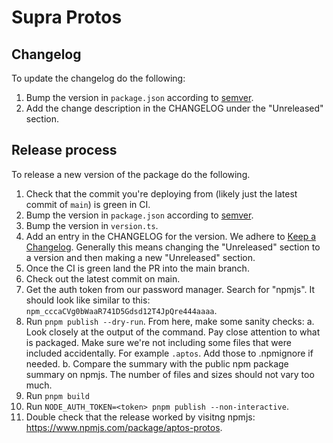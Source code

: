 # Supra Protos

## Changelog
To update the changelog do the following:

1. Bump the version in `package.json` according to [semver](https://semver.org/).
1. Add the change description in the CHANGELOG under the "Unreleased" section.

## Release process
To release a new version of the package do the following.

1. Check that the commit you're deploying from (likely just the latest commit of `main`) is green in CI.
1. Bump the version in `package.json` according to [semver](https://semver.org/).
1. Bump the version in `version.ts`.
1. Add an entry in the CHANGELOG for the version. We adhere to [Keep a Changelog](https://keepachangelog.com/en/1.0.0/). Generally this means changing the "Unreleased" section to a version and then making a new "Unreleased" section.
1. Once the CI is green land the PR into the main branch.
1. Check out the latest commit on main.
1. Get the auth token from our password manager. Search for "npmjs". It should look like similar to this: `npm_cccaCVg0bWaaR741D5Gdsd12T4JpQre444aaaa`.
1. Run `pnpm publish --dry-run`. From here, make some sanity checks:
  a. Look closely at the output of the command. Pay close attention to what is packaged. Make sure we're not including some files that were included accidentally. For example `.aptos`. Add those to .npmignore if needed.
  b. Compare the summary with the public npm package summary on npmjs. The number of files and sizes should not vary too much.
1. Run `pnpm build`
1. Run `NODE_AUTH_TOKEN=<token> pnpm publish --non-interactive`.
1. Double check that the release worked by visitng npmjs: https://www.npmjs.com/package/aptos-protos.
